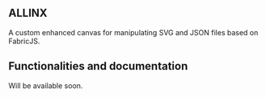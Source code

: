 ## ALLINX

A custom enhanced canvas for manipulating SVG and JSON files based on FabricJS.

## Functionalities and documentation

Will be available soon.
